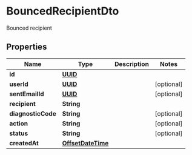 

# BouncedRecipientDto

Bounced recipient
## Properties

Name | Type | Description | Notes
------------ | ------------- | ------------- | -------------
**id** | [**UUID**](UUID) |  | 
**userId** | [**UUID**](UUID) |  |  [optional]
**sentEmailId** | [**UUID**](UUID) |  |  [optional]
**recipient** | **String** |  | 
**diagnosticCode** | **String** |  |  [optional]
**action** | **String** |  |  [optional]
**status** | **String** |  |  [optional]
**createdAt** | [**OffsetDateTime**](OffsetDateTime) |  | 



